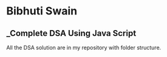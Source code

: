 # Bibhuti Swain
## _Complete DSA Using Java Script

All the DSA solution are in my repository with folder structure.
